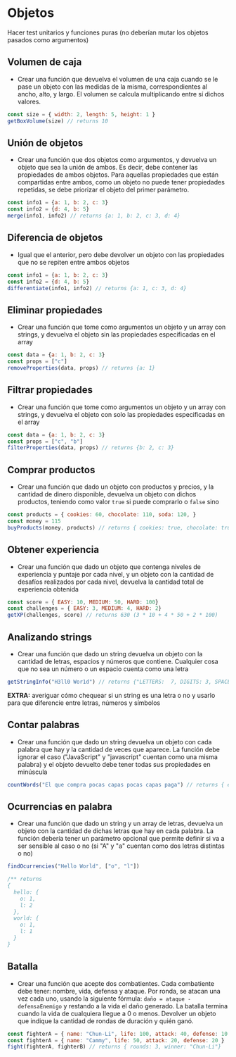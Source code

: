 # Objetos

Hacer test unitarios y funciones puras (no deberían mutar los objetos pasados como argumentos)

## Volumen de caja

- Crear una función que devuelva el volumen de una caja cuando se le pase un objeto con las medidas de la misma, correspondientes al ancho, alto, y largo. El volumen se calcula multiplicando entre sí dichos valores.

```javascript
const size = { width: 2, length: 5, height: 1 } 
getBoxVolume(size) // returns 10
```

## Unión de objetos

- Crear una función que dos objetos como argumentos, y devuelva un objeto que sea la unión de ambos. Es decir, debe contener las propiedades de ambos objetos. Para aquellas propiedades que están compartidas entre ambos, como un objeto no puede tener propiedades repetidas, se debe priorizar el objeto del primer parámetro.

```javascript
const info1 = {a: 1, b: 2, c: 3}
const info2 = {d: 4, b: 5}
merge(info1, info2) // returns {a: 1, b: 2, c: 3, d: 4}
```

## Diferencia de objetos

- Igual que el anterior, pero debe devolver un objeto con las propiedades que no se repiten entre ambos objetos

```javascript
const info1 = {a: 1, b: 2, c: 3}
const info2 = {d: 4, b: 5}
differentiate(info1, info2) // returns {a: 1, c: 3, d: 4}
```

## Eliminar propiedades

- Crear una función que tome como argumentos un objeto y un array con strings, y devuelva el objeto sin las propiedades especificadas en el array

```javascript
const data = {a: 1, b: 2, c: 3}
const props = ["c"]
removeProperties(data, props) // returns {a: 1}
```

## Filtrar propiedades

- Crear una función que tome como argumentos un objeto y un array con strings, y devuelva el objeto con solo las propiedades especificadas en el array

```javascript
const data = {a: 1, b: 2, c: 3}
const props = ["c", "b"]
filterProperties(data, props) // returns {b: 2, c: 3}
```

## Comprar productos

- Crear una función que dado un objeto con productos y precios, y la cantidad de dinero disponible, devuelva un objeto con dichos productos, teniendo como valor `true` si puede comprarlo o `false` sino

```javascript
const products = { cookies: 60, chocolate: 110, soda: 120, }
const money = 115
buyProducts(money, products) // returns { cookies: true, chocolate: true, soda: false}
```

## Obtener experiencia

- Crear una función que dado un objeto que contenga niveles de experiencia y puntaje por cada nivel, y un objeto con la cantidad de desafíos realizados por cada nivel, devuelva la cantidad total de experiencia obtenida

```javascript
const score = { EASY: 10, MEDIUM: 50, HARD: 100}
const challenges = { EASY: 3, MEDIUM: 4, HARD: 2}
getXP(challenges, score) // returns 630 (3 * 10 + 4 * 50 + 2 * 100)
```

## Analizando strings

- Crear una función que dado un string devuelva un objeto con la cantidad de letras, espacios y números que contiene. Cualquier cosa que no sea un número o un espacio cuenta como una letra

```javascript
getStringInfo("H3ll0 Wor1d") // returns {"LETTERS:  7, DIGITS: 3, SPACES: 1 }
```

**EXTRA:** averiguar cómo chequear si un string es una letra o no y usarlo para que diferencie entre letras, números y símbolos

## Contar palabras

- Crear una función que dado un string devuelva un objeto con cada palabra que hay y la cantidad de veces que aparece. La función debe ignorar el caso ("JavaScript" y "javascript" cuentan como una misma palabra) y el objeto devuelto debe tener todas sus propiedades en minúscula  

```javascript
countWords("El que compra pocas capas pocas capas paga") // returns { el: 1, que: 1, compra: 1, pocas: 2, capas: 2, paga: 1 }
```

## Ocurrencias en palabra

- Crear una función que dado un string y un array de letras, devuelva un objeto con la cantidad de dichas letras que hay en cada palabra. La función debería tener un parámetro opcional que permite definir si va a ser sensible al caso o no (si "A" y "a" cuentan como dos letras distintas o no)

```javascript
findOcurrencies("Hello World", ["o", "l"])

/** returns
{
  hello: {
    o: 1,
    l: 2
  },   
  world: {
    o: 1,
    l: 1
  }
}
```

## Batalla

- Crear una función que acepte dos combatientes. Cada combatiente debe tener: nombre, vida, defensa y ataque. Por ronda, se atacan una vez cada uno, usando la siguiente fórmula: `daño = ataque - defensaEnemigo` y restando a la vida el daño generado. La batalla termina cuando la vida de cualquiera llegue a 0 o menos. Devolver un objeto que indique la cantidad de rondas de duración y quién ganó.

```javascript
const fighterA = { name: "Chun-Li", life: 100, attack: 40, defense: 10 }
const fighterA = { name: "Cammy", life: 50, attack: 20, defense: 20 }
fight(fighterA, fighterB) // returns { rounds: 3, winner: "Chun-Li"}
```
